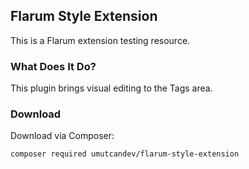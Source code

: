 ## Flarum Style Extension
This is a Flarum extension testing resource. 

### What Does It Do?
This plugin brings visual editing to the Tags area.

### Download
Download via Composer:
```
composer required umutcandev/flarum-style-extension
```
